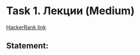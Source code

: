 # Task 1. Лекции (Medium)

[HackerRank link](<https://www.hackerrank.com/contests/sda-hw-5/challenges/lekcii>)

## Statement:

<!-- TODO -->
